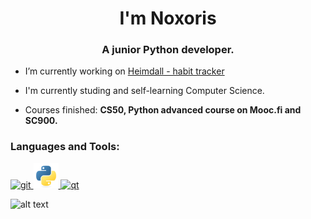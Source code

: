 <h1 align="center">I'm Noxoris</h1>
<h3 align="center">A junior Python developer.</h3>

- I’m currently working on [Heimdall - habit tracker](https://github.com/Noxoris/Heimdall-habit-tracker)

- I'm currently studing and self-learning Computer Science.

- Courses finished: **CS50, Python advanced course on Mooc.fi and SC900.**

<p align="left">
</p>

<h3 align="left">Languages and Tools:</h3>
<p align="left"> <a href="https://git-scm.com/" target="_blank" rel="noreferrer"> <img src="https://www.vectorlogo.zone/logos/git-scm/git-scm-icon.svg" alt="git" width="40" height="40"/> </a> <a href="https://www.python.org" target="_blank" rel="noreferrer"> <img src="https://raw.githubusercontent.com/devicons/devicon/master/icons/python/python-original.svg" alt="python" width="40" height="40"/> </a> <a href="https://www.qt.io/" target="_blank" rel="noreferrer"> <img src="https://upload.wikimedia.org/wikipedia/commons/0/0b/Qt_logo_2016.svg" alt="qt" width="40" height="40"/> </a> </p>


![alt text](https://certificates.cs50.io/adb8f905-34fa-418e-8e8d-5cf74fb5e6fe.png)

